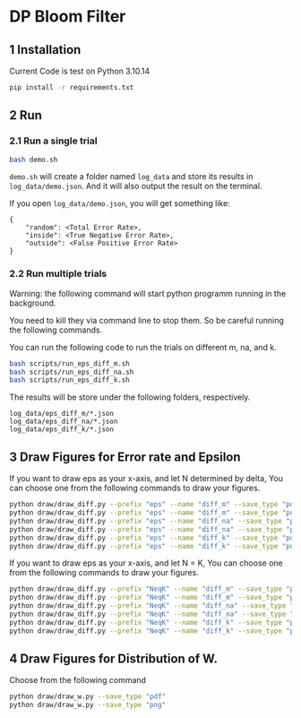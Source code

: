 # DP Bloom Filter

## 1 Installation

Current Code is test on Python 3.10.14 

```bash
pip install -r requirements.txt
```

## 2 Run

### 2.1 Run a single trial
```bash
bash demo.sh
```

`demo.sh` will create a folder named `log_data` and store its results in `log_data/demo.json`. And it will also output the result on the terminal. 

If you open `log_data/demo.json`, you will get something like:
```
{
    "random": <Total Error Rate>,
    "inside": <True Negative Error Rate>,
    "outside": <False Positive Error Rate>
}
```

### 2.2 Run multiple trials

Warning: the following command will start python programm running in the background. 

You need to kill they via command line to stop them. So be careful running the following commands. 

You can run the following code to run the trials on different m, na, and k.
```bash
bash scripts/run_eps_diff_m.sh
bash scripts/run_eps_diff_na.sh
bash scripts/run_eps_diff_k.sh
```

The results will be store under the following folders, respectively.
```
log_data/eps_diff_m/*.json
log_data/eps_diff_na/*.json
log_data/eps_diff_k/*.json
```

## 3 Draw Figures for Error rate and Epsilon

If you want to draw eps as your x-axis, and let N determined by delta,
You can choose one from the following commands to draw your figures. 
```bash
python draw/draw_diff.py --prefix "eps" --name "diff_m" --save_type "pdf"
python draw/draw_diff.py --prefix "eps" --name "diff_m" --save_type "png"
python draw/draw_diff.py --prefix "eps" --name "diff_na" --save_type "pdf"
python draw/draw_diff.py --prefix "eps" --name "diff_na" --save_type "png"
python draw/draw_diff.py --prefix "eps" --name "diff_k" --save_type "pdf"
python draw/draw_diff.py --prefix "eps" --name "diff_k" --save_type "png"
```

If you want to draw eps as your x-axis, and let N = K,
You can choose one from the following commands to draw your figures. 
```bash
python draw/draw_diff.py --prefix "NeqK" --name "diff_m" --save_type "pdf"
python draw/draw_diff.py --prefix "NeqK" --name "diff_m" --save_type "png"
python draw/draw_diff.py --prefix "NeqK" --name "diff_na" --save_type "pdf"
python draw/draw_diff.py --prefix "NeqK" --name "diff_na" --save_type "png"
python draw/draw_diff.py --prefix "NeqK" --name "diff_k" --save_type "pdf"
python draw/draw_diff.py --prefix "NeqK" --name "diff_k" --save_type "png"
```

## 4 Draw Figures for Distribution of W. 

Choose from the following command
```bash
python draw/draw_w.py --save_type "pdf"
python draw/draw_w.py --save_type "png"
```
